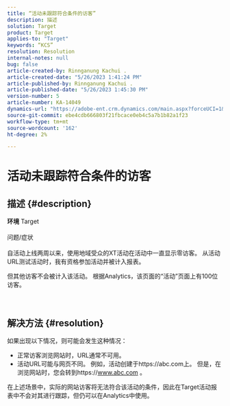 ```yaml
---
title: “活动未跟踪符合条件的访客”
description: 描述
solution: Target
product: Target
applies-to: "Target"
keywords: “KCS”
resolution: Resolution
internal-notes: null
bug: false
article-created-by: Rinnganung Kachui .
article-created-date: "5/26/2023 1:41:24 PM"
article-published-by: Rinnganung Kachui .
article-published-date: "5/26/2023 1:45:30 PM"
version-number: 5
article-number: KA-14049
dynamics-url: "https://adobe-ent.crm.dynamics.com/main.aspx?forceUCI=1&pagetype=entityrecord&etn=knowledgearticle&id=b6d6b8fb-cafb-ed11-8849-6045bd006c82"
source-git-commit: ebe4cdb666803f21fbcace0eb4c5a7b1b82a1f23
workflow-type: tm+mt
source-wordcount: '162'
ht-degree: 2%

---
```


# 活动未跟踪符合条件的访客

## 描述 {#description}

<b>环境</b>
Target
<br><br>问题/症状<br><br>
自活动上线两周以来，使用地域受众的XT活动在活动中一直显示零访客。 从活动URL测试活动时，我有资格参加活动并被计入报表。



但其他访客不会被计入该活动。 根据Analytics，该页面的“活动”页面上有100位访客。
<br><br> <br>

## 解决方法 {#resolution}


如果出现以下情况，则可能会发生这种情况：

- 正常访客浏览网站时，URL通常不可用。
- 活动URL可能与网页不同。 例如，活动创建于https://abc.com上。 但是，在浏览网站时，您会转到https://www.abc.com 。


在上述场景中，实际的网站访客将无法符合该活动的条件，因此在Target活动报表中不会对其进行跟踪，但仍可以在Analytics中使用。
